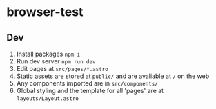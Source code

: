 # browser-test

## Dev

1. Install packages `npm i`
2. Run dev server `npm run dev`
3. Edit pages at `src/pages/*.astro`
4. Static assets are stored at `public/` and are avaliable at `/` on the web
5. Any components imported are in `src/components/`
6. Global styling and the template for all 'pages' are at `layouts/Layout.astro`